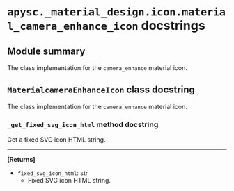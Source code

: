 # `apysc._material_design.icon.material_camera_enhance_icon` docstrings

## Module summary

The class implementation for the `camera_enhance` material icon.

## `MaterialcameraEnhanceIcon` class docstring

The class implementation for the `camera_enhance` material icon.

### `_get_fixed_svg_icon_html` method docstring

Get a fixed SVG icon HTML string.<hr>

**[Returns]**

- `fixed_svg_icon_html`: str
  - Fixed SVG icon HTML string.